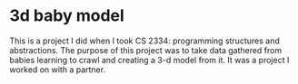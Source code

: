 # 3d baby model

This is a project I did when I took CS 2334: programming structures and abstractions. The purpose of this project was to take data gathered from 
babies learning to crawl and creating a 3-d model from it. It was a project I worked on with a partner.
